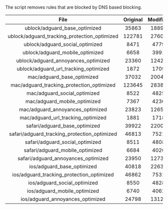 The script removes rules that are blocked by DNS based blocking.


| File | Original | Modified |
|:----:|:-----:|:-----:|
| ublock/adguard_base_optimized | 35863 | 18893 |
| ublock/adguard_tracking_protection_optimized | 122781 | 27605 |
| ublock/adguard_social_optimized | 8471 | 4779 |
| ublock/adguard_mobile_optimized | 6658 | 3991 |
| ublock/adguard_annoyances_optimized | 23360 | 12424 |
| ublock/adguard_url_tracking_optimized | 1872 | 1709 |
| mac/adguard_base_optimized | 37032 | 20043 |
| mac/adguard_tracking_protection_optimized | 123645 | 28387 |
| mac/adguard_social_optimized | 8522 | 4825 |
| mac/adguard_mobile_optimized | 7367 | 4236 |
| mac/adguard_annoyances_optimized | 23823 | 12658 |
| mac/adguard_url_tracking_optimized | 1881 | 1718 |
| safari/adguard_base_optimized | 39922 | 22003 |
| safari/adguard_tracking_protection_optimized | 46813 | 7521 |
| safari/adguard_social_optimized | 8511 | 4808 |
| safari/adguard_mobile_optimized | 6684 | 4020 |
| safari/adguard_annoyances_optimized | 23950 | 12731 |
| ios/adguard_base_optimized | 40818 | 22631 |
| ios/adguard_tracking_protection_optimized | 46862 | 7531 |
| ios/adguard_social_optimized | 8550 | 4828 |
| ios/adguard_mobile_optimized | 6740 | 4062 |
| ios/adguard_annoyances_optimized | 24798 | 13123 |